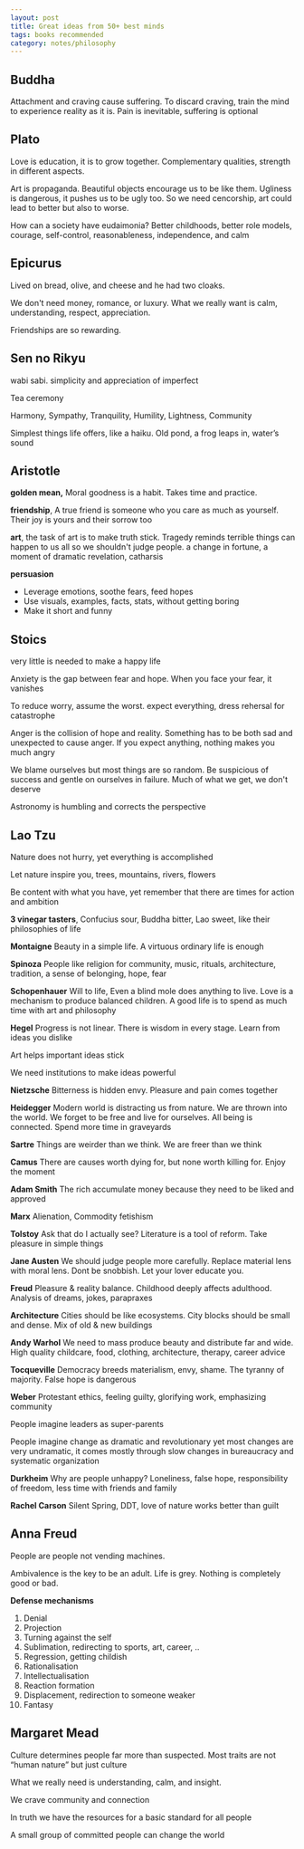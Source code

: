 ```yaml
---
layout: post
title: Great ideas from 50+ best minds  
tags: books recommended
category: notes/philosophy  
--- 
```


## Buddha

Attachment and craving cause suffering. To discard craving, train the mind to experience reality as it is. Pain is inevitable, suffering is optional 

## Plato

Love is education, it is to grow together. Complementary qualities, strength in different aspects. 

Art is propaganda. Beautiful objects encourage us to be like them. Ugliness is dangerous, it pushes us to be ugly too. So we need cencorship, art could lead to better but also to worse. 

How can a society have eudaimonia? Better childhoods, better role models, courage, self-control, reasonableness, independence, and calm

## Epicurus

Lived on bread, olive, and cheese and he had two cloaks.  

We don't need money, romance, or luxury.  What we really want is calm, understanding, respect, appreciation.  

Friendships are so rewarding. 

## Sen no Rikyu 

wabi sabi. simplicity and appreciation of imperfect 

Tea ceremony 

Harmony, Sympathy, Tranquility, Humility, Lightness, Community 

Simplest things life offers, like a haiku. Old pond, a frog leaps in, water’s sound 

## Aristotle

**golden mean,** Moral goodness is a habit. Takes time and practice.  

**friendship**, A true friend is someone who you care as much as yourself. Their joy is yours and their sorrow too 

**art**, the task of art is to make truth stick. Tragedy reminds terrible things can happen to us all so we shouldn't judge people. a change in fortune, a moment of dramatic revelation, catharsis

**persuasion** 

* Leverage emotions, soothe fears, feed hopes
* Use visuals, examples, facts, stats, without getting boring 
* Make it short and funny


## Stoics

very little is needed to make a happy life 

Anxiety is the gap between fear and hope. When you face your fear, it vanishes 

To reduce worry, assume the worst. expect everything, dress rehersal for catastrophe

Anger is the collision of hope and reality. Something has to be both sad and unexpected to cause anger. If you expect anything, nothing makes you much angry

We blame ourselves but most things are so random. Be suspicious of success and gentle on ourselves in failure. Much of what we get, we don't deserve 

Astronomy is humbling and corrects the perspective

## Lao Tzu

Nature does not hurry, yet everything is accomplished

Let nature inspire you, trees, mountains, rivers, flowers

Be content with what you have, yet remember that there are times for action and ambition

**3 vinegar tasters**, Confucius sour, Buddha bitter, Lao sweet, like their philosophies of life 

**Montaigne** Beauty in a simple life. A virtuous ordinary life is enough 

**Spinoza** People like religion for community, music, rituals, architecture, tradition, a sense of belonging, hope, fear 

**Schopenhauer**  Will to life, Even a blind mole does anything to live. Love is a mechanism to produce balanced children. A good life is to spend as much time with art and philosophy 

**Hegel** Progress is not linear. There is wisdom in every stage. Learn from ideas you dislike 

Art helps important ideas stick 

We need institutions to make ideas powerful 

**Nietzsche** Bitterness is hidden envy. Pleasure and pain comes together 

**Heidegger** Modern world is distracting us from nature. We are thrown into the world. We forget to be free and live for ourselves. All being is connected. Spend more time in graveyards

**Sartre** Things are weirder than we think. We are freer than we think 

**Camus** There are causes worth dying for, but none worth killing for. Enjoy the moment

**Adam Smith** The rich accumulate money because they need to be liked and approved

**Marx** Alienation, Commodity fetishism 

**Tolstoy** Ask that do I actually see? Literature is a tool of reform. Take pleasure in simple things

**Jane Austen** We should judge people more carefully. Replace material lens with moral lens. Dont be snobbish. Let your lover educate you. 

**Freud** Pleasure & reality balance. Childhood deeply affects adulthood. Analysis of dreams, jokes, parapraxes

**Architecture** Cities should be like ecosystems. City blocks should be small and dense. Mix of old & new buildings


**Andy Warhol** We need to mass produce beauty and distribute far and wide. High quality childcare, food, clothing, architecture, therapy, career advice 


**Tocqueville** Democracy breeds materialism, envy, shame. The tyranny of majority. False hope is dangerous 

**Weber** Protestant ethics, feeling guilty, glorifying work, emphasizing community 

People imagine leaders as super-parents

People imagine change as dramatic and revolutionary yet most changes are very undramatic, it comes mostly through slow changes in bureaucracy and systematic organization 


**Durkheim** Why are people unhappy? Loneliness, false hope, responsibility of freedom, less time with friends and family 


**Rachel Carson** Silent Spring, DDT, love of nature works better than guilt 


## Anna Freud 

People are people not vending machines.  

Ambivalence is the key to be an adult. Life is grey. Nothing is completely good or bad. 

**Defense mechanisms**

1. Denial
2. Projection
3. Turning against the self
4. Sublimation, redirecting to sports, art, career, .. 
5. Regression, getting childish  
6. Rationalisation 
7. Intellectualisation
8. Reaction formation
9. Displacement, redirection to someone weaker 
10. Fantasy 


## Margaret Mead

Culture determines people far more than suspected. Most traits are not “human nature” but just culture

What we really need is understanding, calm, and insight.

We crave community and connection 

In truth we have the resources for a basic standard for all people 

A small group of committed people can change the world